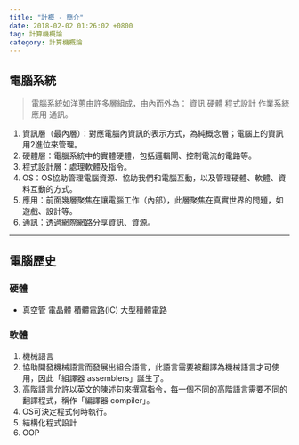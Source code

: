 ```yaml
---
title: "計概 - 簡介"
date: 2018-02-02 01:26:02 +0800
tag: 計算機概論
category: 計算機概論
---
```

##  電腦系統
>電腦系統如洋蔥由許多層組成，由內而外為：
資訊 <i class="fa fa-arrow-right"></i> 硬體 <i class="fa fa-arrow-right"></i> 程式設計 <i class="fa fa-arrow-right"></i> 作業系統 <i class="fa fa-arrow-right"></i> 應用  <i class="fa fa-arrow-right"></i> 通訊。

1. 資訊層（最內層）：對應電腦內資訊的表示方式，為純概念層；電腦上的資訊用2進位來管理。
2. 硬體層：電腦系統中的實體硬體，包括邏輯閘、控制電流的電路等。
3. 程式設計層：處理軟體及指令。
4. OS：OS協助管理電腦資源、協助我們和電腦互動，以及管理硬體、軟體、資料互動的方式。
5. 應用：前面幾層聚焦在讓電腦工作（內部），此層聚焦在真實世界的問題，如遊戲、設計等。
6. 通訊：透過網際網路分享資訊、資源。
---
##  電腦歷史
### 硬體
- 真空管  <i class="fa fa-arrow-right"></i> 電晶體  <i class="fa fa-arrow-right"></i> 積體電路(IC)  <i class="fa fa-arrow-right"></i> 大型積體電路

### 軟體
1. 機械語言
2. 協助開發機械語言而發展出組合語言，此語言需要被翻譯為機械語言才可使用，因此「組譯器 assemblers」誕生了。
3. 高階語言允許以英文的陳述句來撰寫指令，每一個不同的高階語言需要不同的翻譯程式，稱作「編譯器 compiler」。
4. OS可決定程式何時執行。
5. 結構化程式設計
6. OOP